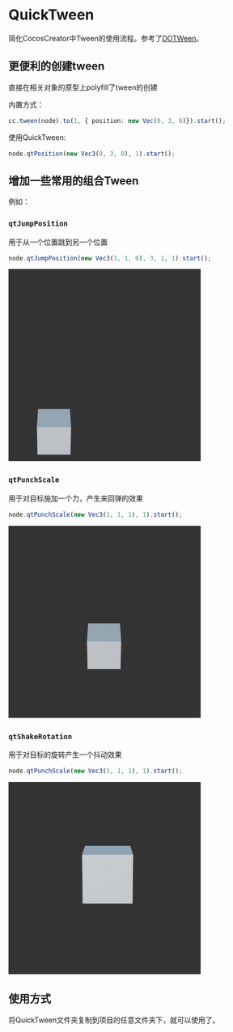 # QuickTween
简化CocosCreator中Tween的使用流程。参考了[DOTWeen](http://dotween.demigiant.com/index.php)。

## 更便利的创建tween
直接在相关对象的原型上polyfill了tween的创建

内置方式：
```ts
cc.tween(node).to(1, { position: new Vec(0, 3, 0)}).start();
```

使用QuickTween:
```ts
node.qtPosition(new Vec3(0, 3, 0), 1).start();
```

## 增加一些常用的组合Tween

例如：

### `qtJumpPosition`
用于从一个位置跳到另一个位置
```ts
node.qtJumpPosition(new Vec3(3, 1, 0), 3, 1, 1).start();
```

!['jump'](./imgs/jump.gif)

### `qtPunchScale`
用于对目标施加一个力，产生来回弹的效果
```ts
node.qtPunchScale(new Vec3(1, 1, 1), 1).start();
```

!['punch scale'](./imgs/punch_scale.gif)

### `qtShakeRotation`
用于对目标的旋转产生一个抖动效果
```ts
node.qtPunchScale(new Vec3(1, 1, 1), 1).start();
```

!['shake rotation'](./imgs/shake_rotation.gif)

## 使用方式
将QuickTween文件夹复制到项目的任意文件夹下，就可以使用了。